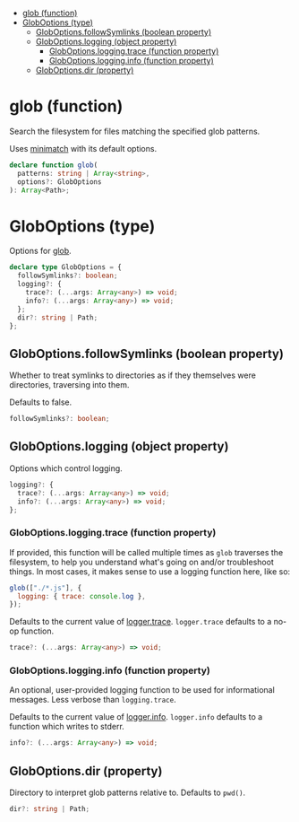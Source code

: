 - [glob (function)](#glob-function)
- [GlobOptions (type)](#globoptions-type)
  - [GlobOptions.followSymlinks (boolean property)](#globoptionsfollowsymlinks-boolean-property)
  - [GlobOptions.logging (object property)](#globoptionslogging-object-property)
    - [GlobOptions.logging.trace (function property)](#globoptionsloggingtrace-function-property)
    - [GlobOptions.logging.info (function property)](#globoptionslogginginfo-function-property)
  - [GlobOptions.dir (property)](#globoptionsdir-property)

# glob (function)

Search the filesystem for files matching the specified glob patterns.

Uses [minimatch](https://www.npmjs.com/package/minimatch) with its default
options.

```ts
declare function glob(
  patterns: string | Array<string>,
  options?: GlobOptions
): Array<Path>;
```

# GlobOptions (type)

Options for [glob](/meta/generated-docs/glob.md#glob-function).

```ts
declare type GlobOptions = {
  followSymlinks?: boolean;
  logging?: {
    trace?: (...args: Array<any>) => void;
    info?: (...args: Array<any>) => void;
  };
  dir?: string | Path;
};
```

## GlobOptions.followSymlinks (boolean property)

Whether to treat symlinks to directories as if they themselves were
directories, traversing into them.

Defaults to false.

```ts
followSymlinks?: boolean;
```

## GlobOptions.logging (object property)

Options which control logging.

```ts
logging?: {
  trace?: (...args: Array<any>) => void;
  info?: (...args: Array<any>) => void;
};
```

### GlobOptions.logging.trace (function property)

If provided, this function will be called multiple times as `glob`
traverses the filesystem, to help you understand what's going on and/or
troubleshoot things. In most cases, it makes sense to use a logging
function here, like so:

```js
glob(["./*.js"], {
  logging: { trace: console.log },
});
```

Defaults to the current value of [logger.trace](/meta/generated-docs/logger.md#loggertrace-function-property). `logger.trace`
defaults to a no-op function.

```ts
trace?: (...args: Array<any>) => void;
```

### GlobOptions.logging.info (function property)

An optional, user-provided logging function to be used for informational
messages. Less verbose than `logging.trace`.

Defaults to the current value of [logger.info](/meta/generated-docs/logger.md#loggerinfo-function-property). `logger.info`
defaults to a function which writes to stderr.

```ts
info?: (...args: Array<any>) => void;
```

## GlobOptions.dir (property)

Directory to interpret glob patterns relative to. Defaults to `pwd()`.

```ts
dir?: string | Path;
```
